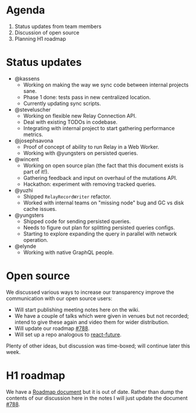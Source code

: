 # Agenda

1. Status updates from team members
2. Discussion of open source
3. Planning H1 roadmap

# Status updates

- @kassens
  - Working on making the way we sync code between internal projects sane.
  - Phase 1 done: tests pass in new centralized location.
  - Currently updating sync scripts.
- @steveluscher
  - Working on flexible new Relay Connection API.
  - Deal with existing TODOs in codebase.
  - Integrating with internal project to start gathering performance metrics.
- @josephsavona
  - Proof of concept of ability to run Relay in a Web Worker.
  - Working with @yungsters on persisted queries.
- @wincent
  - Working on open source plan (the fact that this document exists is part of it!).
  - Gathering feedback and input on overhaul of the mutations API.
  - Hackathon: experiment with removing tracked queries.
- @yuzhi
  - Shipped `RelayRecordWriter` refactor.
  - Worked with internal teams on "missing node" bug and GC vs disk cache issues.
- @yungsters
  - Shipped code for sending persisted queries.
  - Needs to figure out plan for splitting persisted queries configs.
  - Starting to explore expanding the query in parallel with network operation.
- @elynde
  - Working with native GraphQL people.

# Open source

We discussed various ways to increase our transparency improve the communication with our open source users:

- Will start publishing meeting notes here on the wiki.
- We have a couple of talks which were given in venues but not recorded; intend to give these again and video them for wider distribution. 
- Will update our roadmap [#788](https://github.com/facebook/relay/issues/788).
- Will set up a repo analogous to [react-future](https://github.com/reactjs/react-future).

Plenty of other ideas, but discussion was time-boxed; will continue later this week.

# H1 roadmap

We have a [Roadmap document](https://github.com/facebook/relay/wiki/Roadmap) but it is out of date. Rather than dump the contents of our discussion here in the notes I will just update the document [#788](https://github.com/facebook/relay/issues/788).
